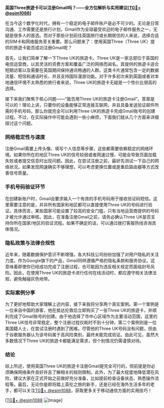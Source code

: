 **英国Three旅遊卡可以注册Gmail吗？——全方位解析与实用建议[[TG💪+ @esim1088](https://t.me/s/esim1088)]**

在当今这个数字化时代，拥有一个稳定的电子邮件账户是必不可少的。无论是日常沟通、工作需要还是旅行计划，Gmail作为全球最受欢迎的电子邮件服务之一，无疑是很多人的首选。而对于那些计划前往英国旅行或长期居住的人来说，选择合适的SIM卡和网络服务至关重要。那么问题来了：使用英国Three（Three UK）提供的旅遊卡能否成功注册Gmail呢？

首先，让我们简单了解一下Three UK的旅遊卡。Three UK是一家总部位于英国的电信运营商，以其灵活的资费方案和覆盖广泛的网络而闻名。其提供的旅遊卡适合短期访客以及需要在英国期间保持通讯畅通的人群。这类卡片通常包含一定的数据流量、短信和通话时长，并且支持国际漫游功能。对于许多初次来到英国或者对本地通信环境不太熟悉的旅行者来说，Three UK的旅遊卡无疑是一个性价比很高的选择。

接下来我们聚焦于核心问题——“能否用Three UK的旅遊卡注册Gmail”。答案是可以的！理论上讲，只要你的设备能够正常连接互联网，并且具备发送验证邮件所需的手机号码，那么你就完全可以利用Three UK的旅遊卡完成Gmail账号的创建过程。不过，在实际操作中可能会遇到一些小麻烦，下面我们就从几个方面来详细探讨这个问题。

### 网络稳定性与速度

注册Gmail需要上传头像、填写个人信息等步骤，这些都需要依赖稳定的网络环境。如果你所在的地区Three UK的信号较弱或者网速过慢，可能会导致页面加载失败或者提交信息时出现问题。因此，在尝试注册之前，最好先测试一下自己的网络状况。如果发现网速确实不够理想，可以考虑更换位置或是重启路由器等方式改善信号质量。

### 手机号码验证环节

在创建新账户时，Gmail会要求输入一个有效的手机号码用于接收验证码短信。这里需要注意的是，并非所有国家和地区都可以直接使用Three UK的号码进行验证。具体而言，某些国家可能设置了较高的安全门槛，只有当地运营商提供的号码才被允许通过审核。因此，在准备注册Gmail之前，请务必确认Three UK是否支持你所在国家/地区的验证流程。如果不确定的话，可以通过拨打客服热线咨询具体情况。

### 隐私政策与法律合规性

近年来，随着数据保护意识不断增强，各大科技公司纷纷加强了对用户隐私的关注力度。作为Google旗下的产品，Gmail同样遵循严格的隐私条款和服务协议。这意味着即使你已经成功完成了注册过程，也可能因为违反相关规定而面临封号风险。因此，在使用Three UK的旅遊卡进行任何在线活动时，都应遵守相关法律法规，避免触碰灰色地带。

### 实际案例分享

为了更好地帮助大家理解上述内容，接下来我将分享两个真实案例。第一个案例是一位来自中国的游客，他在抵达伦敦后立即购买了一张Three UK的旅遊卡，并顺利完成了Gmail账号的创建。由于他选择了市中心区域作为主要活动范围，这里的Three UK信号非常稳定，整个注册过程仅耗时不到十分钟。第二个案例则是一位美国籍人士，在尝试注册时遇到了困难。尽管他的Three UK号码没有问题，但由于谷歌服务器认为该号码属于高风险类别，最终未能完成验证。由此可见，虽然大多数情况下Three UK的旅遊卡都能满足需求，但个别情况仍需谨慎对待。

### 结论

综上所述，使用英国Three UK的旅遊卡注册Gmail是完全可行的，但前提是你必须确保网络条件良好并且了解相关的规则限制。此外，为了最大程度地降低潜在风险，建议大家在正式开始之前做好充分准备，比如提前检查设备状态、熟悉操作流程等。最后，无论你是即将踏上英伦之旅的新手，还是已经在海外生活多年的老手，都可以关注[TG💪+ @esim1088](https://t.me/s/esim1088)，获取更多关于移动通信方面的实用技巧！

[[TG💪+ @esim1088](https://t.me/s/esim1088) ![Image](https://i.postimg.cc/4NQfJmqS/Snipaste-2025-05-13-00-14-12.png)]